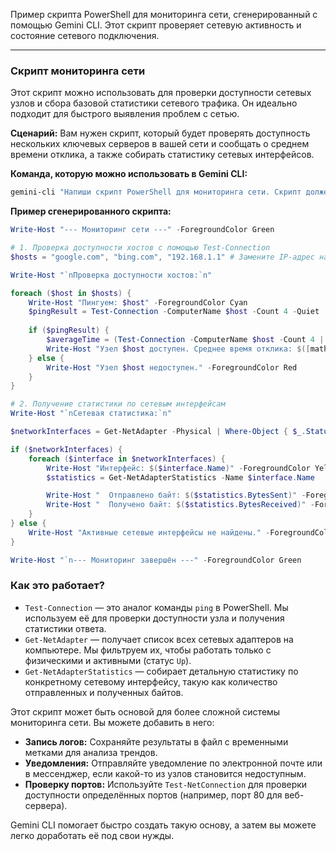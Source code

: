 Пример скрипта PowerShell для мониторинга сети, сгенерированный с помощью Gemini CLI. Этот скрипт проверяет сетевую активность и состояние сетевого подключения.

-----

### Скрипт мониторинга сети

Этот скрипт можно использовать для проверки доступности сетевых узлов и сбора базовой статистики сетевого трафика. Он идеально подходит для быстрого выявления проблем с сетью.

**Сценарий:** Вам нужен скрипт, который будет проверять доступность нескольких ключевых серверов в вашей сети и сообщать о среднем времени отклика, а также собирать статистику сетевых интерфейсов.

**Команда, которую можно использовать в Gemini CLI:**

```powershell
gemini-cli "Напиши скрипт PowerShell для мониторинга сети. Скрипт должен проверять доступность 3-х хостов (например, google.com, bing.com, local_server) с помощью ping, сообщая о среднем времени отклика. Также, он должен выводить статистику по сетевым интерфейсам, такую как отправленные и полученные байты."
```

**Пример сгенерированного скрипта:**

```powershell
Write-Host "--- Мониторинг сети ---" -ForegroundColor Green

# 1. Проверка доступности хостов с помощью Test-Connection
$hosts = "google.com", "bing.com", "192.168.1.1" # Замените IP-адрес на свой локальный сервер

Write-Host "`nПроверка доступности хостов:`n"

foreach ($host in $hosts) {
    Write-Host "Пингуем: $host" -ForegroundColor Cyan
    $pingResult = Test-Connection -ComputerName $host -Count 4 -Quiet
    
    if ($pingResult) {
        $averageTime = (Test-Connection -ComputerName $host -Count 4 | Measure-Object -Property ResponseTime -Average).Average
        Write-Host "Узел $host доступен. Среднее время отклика: $([math]::Round($averageTime, 2)) мс." -ForegroundColor Green
    } else {
        Write-Host "Узел $host недоступен." -ForegroundColor Red
    }
}

# 2. Получение статистики по сетевым интерфейсам
Write-Host "`nСетевая статистика:`n"

$networkInterfaces = Get-NetAdapter -Physical | Where-Object { $_.Status -eq "Up" }

if ($networkInterfaces) {
    foreach ($interface in $networkInterfaces) {
        Write-Host "Интерфейс: $($interface.Name)" -ForegroundColor Yellow
        $statistics = Get-NetAdapterStatistics -Name $interface.Name

        Write-Host "  Отправлено байт: $($statistics.BytesSent)" -ForegroundColor Cyan
        Write-Host "  Получено байт: $($statistics.BytesReceived)" -ForegroundColor Cyan
    }
} else {
    Write-Host "Активные сетевые интерфейсы не найдены." -ForegroundColor Red
}

Write-Host "`n--- Мониторинг завершён ---" -ForegroundColor Green
```

### Как это работает?

  * `Test-Connection` — это аналог команды `ping` в PowerShell. Мы используем её для проверки доступности узла и получения статистики ответа.
  * `Get-NetAdapter` — получает список всех сетевых адаптеров на компьютере. Мы фильтруем их, чтобы работать только с физическими и активными (статус `Up`).
  * `Get-NetAdapterStatistics` — собирает детальную статистику по конкретному сетевому интерфейсу, такую как количество отправленных и полученных байтов.

Этот скрипт может быть основой для более сложной системы мониторинга сети. Вы можете добавить в него:

  * **Запись логов:** Сохраняйте результаты в файл с временными метками для анализа трендов.
  * **Уведомления:** Отправляйте уведомление по электронной почте или в мессенджер, если какой-то из узлов становится недоступным.
  * **Проверку портов:** Используйте `Test-NetConnection` для проверки доступности определённых портов (например, порт 80 для веб-сервера).

Gemini CLI помогает быстро создать такую основу, а затем вы можете легко доработать её под свои нужды.